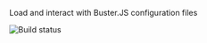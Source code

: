 Load and interact with Buster.JS configuration files

![Build status](https://secure.travis-ci.org/busterjs/buster-configuration.png?branch=master)
